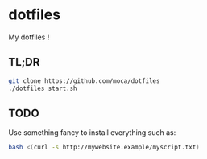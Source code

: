 # dotfiles
My dotfiles !

## TL;DR

```bash
git clone https://github.com/moca/dotfiles
./dotfiles start.sh
```

## TODO 

Use something fancy to install everything such as:

```bash
bash <(curl -s http://mywebsite.example/myscript.txt)
```
